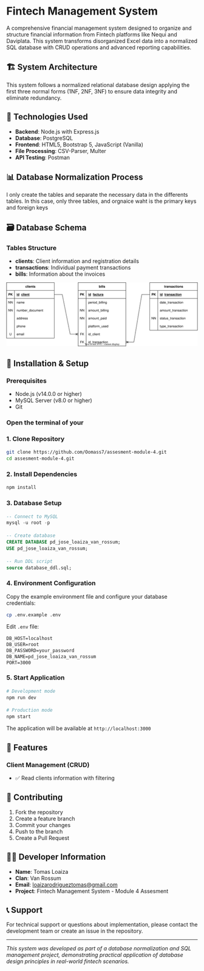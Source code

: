 # Fintech Management System

A comprehensive financial management system designed to organize and structure financial information from Fintech platforms like Nequi and Daviplata. This system transforms disorganized Excel data into a normalized SQL database with CRUD operations and advanced reporting capabilities.

## 🏗️ System Architecture

This system follows a normalized relational database design applying the first three normal forms (1NF, 2NF, 3NF) to ensure data integrity and eliminate redundancy.

## 🚀 Technologies Used

- **Backend**: Node.js with Express.js
- **Database**: PostgreSQL
- **Frontend**: HTML5, Bootstrap 5, JavaScript (Vanilla)
- **File Processing**: CSV-Parser, Multer
- **API Testing**: Postman

## 📊 Database Normalization Process

I only create the tables and separate the necessary data in the differents tables. In this case, only three tables, and orgnaice waht is the primary keys and foreign keys

## 🗃️ Database Schema

### Tables Structure
- **clients**: Client information and registration details
- **transactions**: Individual payment transactions
- **bills**: Information about the invoices

![alt text](<relational model.svg>)

## 🔧 Installation & Setup

### Prerequisites
- Node.js (v14.0.0 or higher)
- MySQL Server (v8.0 or higher)
- Git

### Open the terminal of your 

### 1. Clone Repository
```bash
git clone https://github.com/Oomass7/assesment-module-4.git
cd assesment-module-4.git
```

### 2. Install Dependencies
```bash
npm install
```

### 3. Database Setup
```sql
-- Connect to MySQL
mysql -u root -p

-- Create database
CREATE DATABASE pd_jose_loaiza_van_rossum;
USE pd_jose_loaiza_van_rossum;

-- Run DDL script
source database_ddl.sql;
```

### 4. Environment Configuration
Copy the example environment file and configure your database credentials:
```bash
cp .env.example .env
```

Edit `.env` file:
```env
DB_HOST=localhost
DB_USER=root
DB_PASSWORD=your_password
DB_NAME=pd_jose_loaiza_van_rossum
PORT=3000
```

### 5. Start Application
```bash
# Development mode
npm run dev

# Production mode
npm start
```

The application will be available at `http://localhost:3000`

## 📱 Features

### Client Management (CRUD)
- ✅ Read clients information with filtering

## 🤝 Contributing

1. Fork the repository
2. Create a feature branch
3. Commit your changes
4. Push to the branch
5. Create a Pull Request

## 👨‍💻 Developer Information

- **Name**: Tomas Loaiza
- **Clan**: Van Rossum
- **Email**: loaizarodrigueztomas@gmail.com
- **Project**: Fintech Management System - Module 4 Assesment

## 📞 Support

For technical support or questions about implementation, please contact the development team or create an issue in the repository.

---

*This system was developed as part of a database normalization and SQL management project, demonstrating practical application of database design principles in real-world fintech scenarios.*
